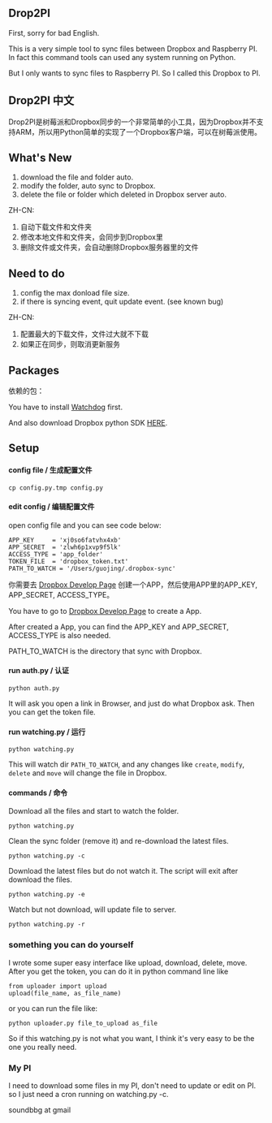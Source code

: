 ## Drop2PI ##

First, sorry for bad English.

This is a very simple tool to sync files between Dropbox and Raspberry PI. In fact this command tools can used any system running on Python.

But I only wants to sync files to Raspberry PI. So I called this Dropbox to PI.


## Drop2PI 中文 ##

Drop2PI是树莓派和Dropbox同步的一个非常简单的小工具，因为Dropbox并不支持ARM，所以用Python简单的实现了一个Dropbox客户端，可以在树莓派使用。

## What's New ##

1. download the file and folder auto.
2. modify the folder, auto sync to Dropbox.
3. delete the file or folder which deleted in Dropbox server auto.

ZH-CN:

1. 自动下载文件和文件夹
2. 修改本地文件和文件夹，会同步到Dropbox里
3. 删除文件或文件夹，会自动删除Dropbox服务器里的文件

## Need to do ##

1. config the max donload file size.
2. if there is syncing event, quit update event. (see known bug)

ZH-CN:

1. 配置最大的下载文件，文件过大就不下载
2. 如果正在同步，则取消更新服务

## Packages ##

依赖的包：

You have to install [Watchdog](https://github.com/gorakhargosh/watchdog) first.

And also download Dropbox python SDK [HERE](https://www.dropbox.com/developers/core/sdk).

## Setup ##

#### config file / 生成配置文件 ####

    cp config.py.tmp config.py

#### edit config / 编辑配置文件 ####

open config file and you can see code below:

	APP_KEY     = 'xj0so6fatvhx4xb'
	APP_SECRET  = 'zlwh6p1xvp9f5lk'
	ACCESS_TYPE = 'app_folder'
	TOKEN_FILE  = 'dropbox_token.txt'
	PATH_TO_WATCH = '/Users/guojing/.dropbox-sync'

你需要去 [Dropbox Develop Page](https://www.dropbox.com/developers/apps) 创建一个APP，然后使用APP里的APP_KEY, APP_SECRET, ACCESS_TYPE。

You have to go to [Dropbox Develop Page](https://www.dropbox.com/developers/apps) to create a App.

After created a App, you can find the APP_KEY and APP_SECRET, ACCESS_TYPE is also needed.

PATH_TO_WATCH is the directory that sync with Dropbox.

#### run auth.py / 认证 ####

	python auth.py

It will ask you open a link in Browser, and just do what Dropbox ask. Then you can get the token file.

#### run watching.py / 运行 ####

	python watching.py

This will watch dir `PATH_TO_WATCH`, and any changes like `create`, `modify`, `delete` and `move` will change the file in Dropbox.

#### commands / 命令 ####

Download all the files and start to watch the folder.

	python watching.py

Clean the sync folder (remove it) and re-download the latest files.

	python watching.py -c

Download the latest files but do not watch it. The script will exit after download the files.

	python watching.py -e

Watch but not download, will update file to server.

	python watching.py -r

### something you can do yourself ###

I wrote some super easy interface like upload, download, delete, move. After you get the token, you can do it in python command line like

	from uploader import upload
	upload(file_name, as_file_name)

or you can run the file like:

	python uploader.py file_to_upload as_file

So if this watching.py is not what you want, I think it's very easy to be the one you really need.

### My PI ###

I need to download some files in my PI, don't need to update or edit on PI. so I just need a cron running on watching.py -c.

soundbbg at gmail
